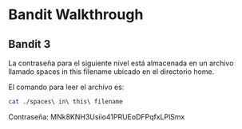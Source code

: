 # Bandit Walkthrough

## Bandit 3

La contraseña para el siguiente nivel está almacenada en un archivo llamado spaces in this filename ubicado en el directorio home.

El comando para leer el archivo es:

```bash
cat ./spaces\ in\ this\ filename
```
Contraseña: MNk8KNH3Usiio41PRUEoDFPqfxLPlSmx
